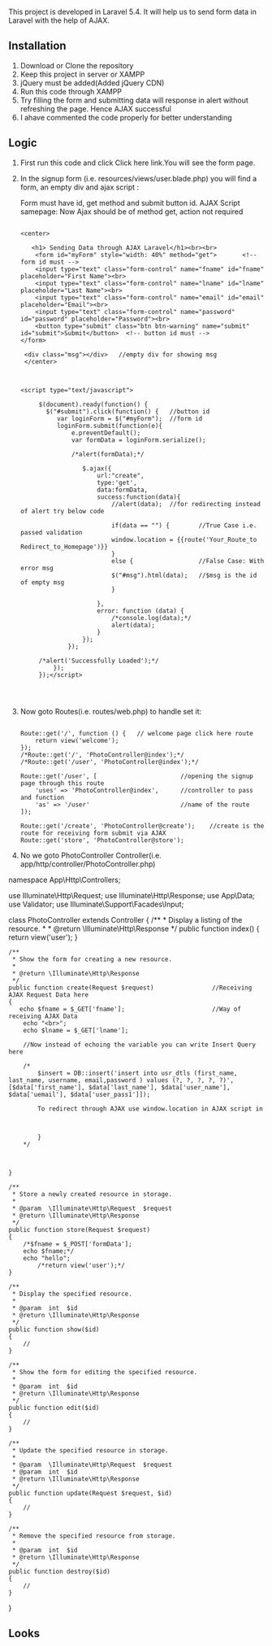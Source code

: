 
This project is developed in Laravel 5.4. It will help us to send form data in Laravel with the help of AJAX.

## Installation

1. Download or Clone the repository
2. Keep this project in server or XAMPP
3. jQuery must be added(Added jQuery CDN)
3. Run this code through XAMPP
4. Try filling the form and submitting data will response in alert without refreshing the page. Hence AJAX successful
5. I ahave commented the code properly for better understanding

## Logic

1. First run this code and click Click here link.You will see the form page.
2. In the signup form (i.e. resources/views/user.blade.php) you will find a form, an empty div and ajax script :
   
   Form must have id, get method and submit button id. AJAX Script samepage: Now Ajax should be of method get, action not required

   ```

   <center>
      
      <h1> Sending Data through AJAX Laravel</h1><br><br>
       <form id="myForm" style="width: 40%" method="get">		<!-- form id must -->
       <input type="text" class="form-control" name="fname" id="fname" placeholder="First Name"><br>
       <input type="text" class="form-control" name="lname" id="lname" placeholder="Last Name"><br>
       <input type="text" class="form-control" name="email" id="email" placeholder="Email"><br>
       <input type="text" class="form-control" name="password" id="password" placeholder="Password"><br>
       <button type="submit" class="btn btn-warning" name="submit" id="submit">Submit</button>  <!-- button id must -->
   </form>

    <div class="msg"></div>   //empty div for showing msg
	</center>



   <script type="text/javascript">

        $(document).ready(function() {
          $("#submit").click(function() {   //button id
             var loginForm = $("#myForm");  //form id
             loginForm.submit(function(e){
                 e.preventDefault();
                 var formData = loginForm.serialize();

                 /*alert(formData);*/

                    $.ajax({
                        url:"create",
                        type:'get',
                        data:formData,
                        success:function(data){
                            //alert(data); 	//for redirecting instead of alert try below code

                            if(data == "") {		//True Case i.e. passed validation
                            window.location = {{route('Your_Route_to Redirect_to_Homepage')}}
                            }
                            else {					//False Case: With error msg
                            $("#msg").html(data);	//$msg is the id of empty msg
                            }
                            
                        },
                        error: function (data) {
                            /*console.log(data);*/
                            alert(data);
                        }
                    });
                });

        /*alert('Successfully Loaded');*/
            });                 
        });</script>


   

3. Now goto Routes(i.e. routes/web.php) to handle set it:

	```

	Route::get('/', function () {	// welcome page click here route
	    return view('welcome');
	});
	/*Route::get('/', 'PhotoController@index');*/
	/*Route::get('/user', 'PhotoController@index');*/

	Route::get('/user', [						//opening the signup page through this route
	    'uses' => 'PhotoController@index',		//controller to pass and function
	    'as' => '/user'							//name of the route
	]);

	Route::get('/create', 'PhotoController@create');	//create is the route for receiving form submit via AJAX
	Route::get('store', 'PhotoController@store');

	```

4. No we goto PhotoController Controller(i.e. app/http/controller/PhotoController.php)

	

	<?php

namespace App\Http\Controllers;

use Illuminate\Http\Request;
use Illuminate\Http\Response;
use App\Data;
use Validator;
use Illuminate\Support\Facades\Input;

class PhotoController extends Controller
{
    /**
     * Display a listing of the resource.
     *
     * @return \Illuminate\Http\Response
     */
    public function index()
    {
     return view('user');
    }

    /**
     * Show the form for creating a new resource.
     *
     * @return \Illuminate\Http\Response
     */
    public function create(Request $request)                //Receiving AJAX Request Data here
    {
       echo $fname = $_GET['fname'];						//Way of receiving AJAX Data
		echo "<br>";
		echo $lname = $_GET['lname'];

        //Now instead of echoing the variable you can write Insert Query here

        /*
            $insert = DB::insert('insert into usr_dtls (first_name, last_name, username, email,password ) values (?, ?, ?, ?, ?)', [$data['first_name'], $data['last_name'], $data['user_name'], $data['uemail'], $data['user_pass1']]);

            To redirect through AJAX use window.location in AJAX script in

            

            }
        */
	
	
		
    }

    /**
     * Store a newly created resource in storage.
     *
     * @param  \Illuminate\Http\Request  $request
     * @return \Illuminate\Http\Response
     */
    public function store(Request $request)
    {
        /*$fname = $_POST['formData'];
		echo $fname;*/
		echo "hello";
		    /*return view('user');*/
    }

    /**
     * Display the specified resource.
     *
     * @param  int  $id
     * @return \Illuminate\Http\Response
     */
    public function show($id)
    {
        //
    }

    /**
     * Show the form for editing the specified resource.
     *
     * @param  int  $id
     * @return \Illuminate\Http\Response
     */
    public function edit($id)
    {
        //
    }

    /**
     * Update the specified resource in storage.
     *
     * @param  \Illuminate\Http\Request  $request
     * @param  int  $id
     * @return \Illuminate\Http\Response
     */
    public function update(Request $request, $id)
    {
        //
    }

    /**
     * Remove the specified resource from storage.
     *
     * @param  int  $id
     * @return \Illuminate\Http\Response
     */
    public function destroy($id)
    {
        //
    }
}


	

## Looks
